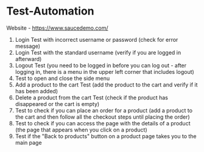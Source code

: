 # Test-Automation

Website - https://www.saucedemo.com/

1. Login Test with incorrect username or password (check for error message)
2. Login Test with the standard username (verify if you are logged in afterward)
3. Logout Test (you need to be logged in before you can log out - after logging in, there is a menu in the upper left corner that includes logout)
4. Test to open and close the side menu
5. Add a product to the cart Test (add the product to the cart and verify if it has been added)
6. Delete a product from the cart Test (check if the product has disappeared or the cart is empty)
7. Test to check if you can place an order for a product (add a product to the cart and then follow all the checkout steps until placing the order)
8. Test to check if you can access the page with the details of a product (the page that appears when you click on a product)
9. Test if the "Back to products" button on a product page takes you to the main page
